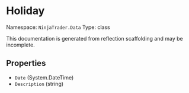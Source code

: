 # Holiday

Namespace: `NinjaTrader.Data`
Type: class

This documentation is generated from reflection scaffolding and may be incomplete.

## Properties
- `Date` (System.DateTime)
- `Description` (string)
